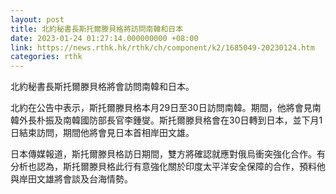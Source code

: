 ```yaml
---
layout: post
title: 北約秘書長斯托爾滕貝格將訪問南韓和日本
date: 2023-01-24 01:27:14.000000000 +08:00
link: https://news.rthk.hk/rthk/ch/component/k2/1685049-20230124.htm
categories: rthk
---
```


北約秘書長斯托爾滕貝格將會訪問南韓和日本。

北約在公告中表示，斯托爾滕貝格本月29日至30日訪問南韓。期間，他將會見南韓外長朴振及南韓國防部長官李鍾燮。斯托爾滕貝格會在30日轉到日本，並下月1日結束訪問，期間他將會見日本首相岸田文雄。

日本傳媒報道，斯托爾滕貝格訪日期間，雙方將確認就應對俄烏衝突強化合作。有分析也認為，斯托爾滕貝格此行有意強化關於印度太平洋安全保障的合作，預料他與岸田文雄將會談及台海情勢。
